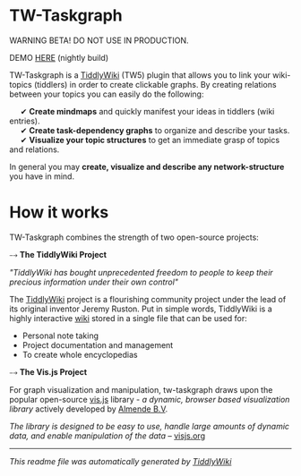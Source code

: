 <h1 class="">TW-Taskgraph</h1><p>WARNING BETA! DO NOT USE IN PRODUCTION.</p><p>DEMO <a target="_blank" class="tc-tiddlylink-external" href="http://wkpr.de/hosting/tmp/tw5/">HERE</a> (nightly build)</p><p>TW-Taskgraph is a <a target="_blank" class="tc-tiddlylink-external" href="http://tiddlywiki.com/">TiddlyWiki</a> (TW5) plugin that allows you to link your wiki-topics (tiddlers) in order to create clickable graphs. By creating relations between your topics you can easily do the following:</p><p>&nbsp;&nbsp;&nbsp;&nbsp; ✔ <strong>Create mindmaps</strong> and quickly manifest your ideas in tiddlers (wiki entries).<br>
&nbsp;&nbsp;&nbsp;&nbsp; ✔ <strong>Create task-dependency graphs</strong> to organize and describe your tasks.<br>
&nbsp;&nbsp;&nbsp;&nbsp; ✔ <strong>Visualize your topic structures</strong> to get an immediate grasp of topics and relations.</p><p>In general you may <strong>create, visualize and describe any network-structure</strong> you have in mind.</p><h1 class="">How it works</h1><p>TW-Taskgraph combines the strength of two open-source projects:</p><p>⤍ <strong>The TiddlyWiki Project</strong></p><p><em>"TiddlyWiki has bought unprecedented freedom to people to keep their precious information under their own control"</em></p><p>The <a target="_blank" class="tc-tiddlylink-external" href="http://tiddlywiki.com/">TiddlyWiki</a> project is a flourishing community project under the lead of its original inventor Jeremy Ruston. Put in simple words, TiddlyWiki is a highly interactive <a target="_blank" class="tc-tiddlylink-external" href="https://en.wikipedia.org/wiki/Wiki">wiki</a> stored in a single file that can be used for:</p><ul><li>Personal note taking</li><li>Project documentation and management</li><li>To create whole encyclopedias</li></ul><p>⤍ <strong>The Vis.js Project</strong></p><p>For graph visualization and manipulation, tw-taskgraph draws upon the popular open-source <a target="_blank" class="tc-tiddlylink-external" href="http://visjs.org/">vis.js</a> library - <em>a dynamic, browser based visualization library</em> actively developed by <a target="_blank" class="tc-tiddlylink-external" href="http://almende.com">Almende B.V</a>.</p><p><em>The library is designed to be easy to use, handle large amounts of dynamic data, and enable manipulation of the data</em> – <a target="_blank" class="tc-tiddlylink-external" href="http://visjs.org/">visjs.org</a></p>

<hr />
<em>This readme file was automatically generated by <a href="http://tiddlywiki.com/static/TiddlyWiki.html">TiddlyWiki</a></em>
